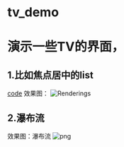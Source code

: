 # tv_demo

# 演示一些TV的界面，
## 1.比如焦点居中的list
[code](https://github.com/yuanbin3136/tv_demo/blob/master/app/src/main/java/com/wind/yuanbin/demo/ChannelActivity.java)
效果图：
![Renderings](https://github.com/yuanbin3136/tv_demo/raw/master/app/img/GIF.gif "““鼠标移到这上面显示文字？”“")   
## 2.瀑布流
效果图：瀑布流
![png](https://github.com/yuanbin3136/tv_demo/raw/master/app/img/Screenshot_1555258209.png?raw=true"")